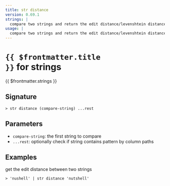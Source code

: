 ```yaml
---
title: str distance
version: 0.69.1
strings: |
  compare two strings and return the edit distance/levenshtein distance
usage: |
  compare two strings and return the edit distance/levenshtein distance
---
```


# <code>{{ $frontmatter.title }}</code> for strings

<div class='command-title'>{{ $frontmatter.strings }}</div>

## Signature

```> str distance (compare-string) ...rest```

## Parameters

 -  `compare-string`: the first string to compare
 -  `...rest`: optionally check if string contains pattern by column paths

## Examples

get the edit distance between two strings
```shell
> 'nushell' | str distance 'nutshell'
```
